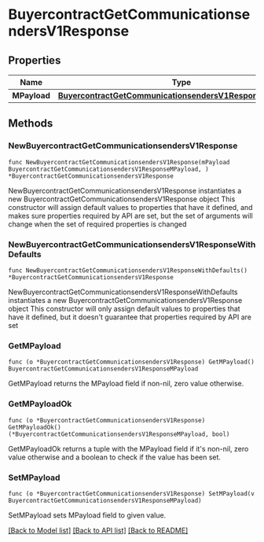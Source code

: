 # BuyercontractGetCommunicationsendersV1Response

## Properties

Name | Type | Description | Notes
------------ | ------------- | ------------- | -------------
**MPayload** | [**BuyercontractGetCommunicationsendersV1ResponseMPayload**](BuyercontractGetCommunicationsendersV1ResponseMPayload.md) |  | 

## Methods

### NewBuyercontractGetCommunicationsendersV1Response

`func NewBuyercontractGetCommunicationsendersV1Response(mPayload BuyercontractGetCommunicationsendersV1ResponseMPayload, ) *BuyercontractGetCommunicationsendersV1Response`

NewBuyercontractGetCommunicationsendersV1Response instantiates a new BuyercontractGetCommunicationsendersV1Response object
This constructor will assign default values to properties that have it defined,
and makes sure properties required by API are set, but the set of arguments
will change when the set of required properties is changed

### NewBuyercontractGetCommunicationsendersV1ResponseWithDefaults

`func NewBuyercontractGetCommunicationsendersV1ResponseWithDefaults() *BuyercontractGetCommunicationsendersV1Response`

NewBuyercontractGetCommunicationsendersV1ResponseWithDefaults instantiates a new BuyercontractGetCommunicationsendersV1Response object
This constructor will only assign default values to properties that have it defined,
but it doesn't guarantee that properties required by API are set

### GetMPayload

`func (o *BuyercontractGetCommunicationsendersV1Response) GetMPayload() BuyercontractGetCommunicationsendersV1ResponseMPayload`

GetMPayload returns the MPayload field if non-nil, zero value otherwise.

### GetMPayloadOk

`func (o *BuyercontractGetCommunicationsendersV1Response) GetMPayloadOk() (*BuyercontractGetCommunicationsendersV1ResponseMPayload, bool)`

GetMPayloadOk returns a tuple with the MPayload field if it's non-nil, zero value otherwise
and a boolean to check if the value has been set.

### SetMPayload

`func (o *BuyercontractGetCommunicationsendersV1Response) SetMPayload(v BuyercontractGetCommunicationsendersV1ResponseMPayload)`

SetMPayload sets MPayload field to given value.



[[Back to Model list]](../README.md#documentation-for-models) [[Back to API list]](../README.md#documentation-for-api-endpoints) [[Back to README]](../README.md)


